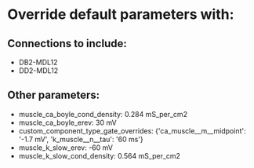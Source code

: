 # Override default parameters with:
## Connections to include:
- DB2-MDL12
- DD2-MDL12

## Other parameters:
- muscle_ca_boyle_cond_density: 0.284 mS_per_cm2
- muscle_ca_boyle_erev: 30 mV
- custom_component_type_gate_overrides: {'ca_muscle__m__midpoint': '-1.7 mV', 'k_muscle__n__tau': '60 ms'}
- muscle_k_slow_erev: -60 mV
- muscle_k_slow_cond_density: 0.564 mS_per_cm2

